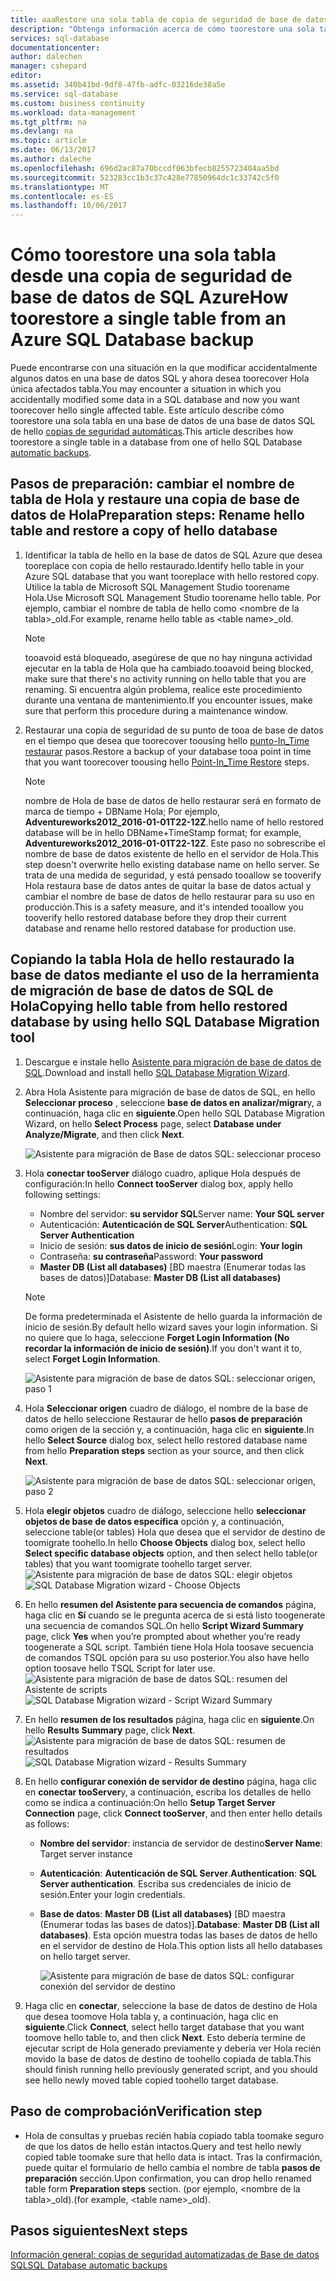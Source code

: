 ```yaml
---
title: aaaRestore una sola tabla de copia de seguridad de base de datos de SQL de Azure | Documentos de Microsoft
description: "Obtenga información acerca de cómo toorestore una sola tabla de copia de seguridad de base de datos de SQL Azure."
services: sql-database
documentationcenter: 
author: dalechen
manager: cshepard
editor: 
ms.assetid: 340b41bd-9df8-47fb-adfc-03216de38a5e
ms.service: sql-database
ms.custom: business continuity
ms.workload: data-management
ms.tgt_pltfrm: na
ms.devlang: na
ms.topic: article
ms.date: 06/13/2017
ms.author: daleche
ms.openlocfilehash: 696d2ac87a70bccdf063bfecb8255723404aa5bd
ms.sourcegitcommit: 523283cc1b3c37c428e77850964dc1c33742c5f0
ms.translationtype: MT
ms.contentlocale: es-ES
ms.lasthandoff: 10/06/2017
---
```

# <a name="how-toorestore-a-single-table-from-an-azure-sql-database-backup"></a><span data-ttu-id="5a77b-103">Cómo toorestore una sola tabla desde una copia de seguridad de base de datos de SQL Azure</span><span class="sxs-lookup"><span data-stu-id="5a77b-103">How toorestore a single table from an Azure SQL Database backup</span></span>
<span data-ttu-id="5a77b-104">Puede encontrarse con una situación en la que modificar accidentalmente algunos datos en una base de datos SQL y ahora desea toorecover Hola única afectados tabla.</span><span class="sxs-lookup"><span data-stu-id="5a77b-104">You may encounter a situation in which you accidentally modified some data in a SQL database and now you want toorecover hello single affected table.</span></span> <span data-ttu-id="5a77b-105">Este artículo describe cómo toorestore una sola tabla en una base de datos de una base de datos SQL de hello [copias de seguridad automáticas](sql-database-automated-backups.md).</span><span class="sxs-lookup"><span data-stu-id="5a77b-105">This article describes how toorestore a single table in a database from one of hello SQL Database [automatic backups](sql-database-automated-backups.md).</span></span>

## <a name="preparation-steps-rename-hello-table-and-restore-a-copy-of-hello-database"></a><span data-ttu-id="5a77b-106">Pasos de preparación: cambiar el nombre de tabla de Hola y restaure una copia de base de datos de Hola</span><span class="sxs-lookup"><span data-stu-id="5a77b-106">Preparation steps: Rename hello table and restore a copy of hello database</span></span>
1. <span data-ttu-id="5a77b-107">Identificar la tabla de hello en la base de datos de SQL Azure que desea tooreplace con copia de hello restaurado.</span><span class="sxs-lookup"><span data-stu-id="5a77b-107">Identify hello table in your Azure SQL database that you want tooreplace with hello restored copy.</span></span> <span data-ttu-id="5a77b-108">Utilice la tabla de Microsoft SQL Management Studio toorename Hola.</span><span class="sxs-lookup"><span data-stu-id="5a77b-108">Use Microsoft SQL Management Studio toorename hello table.</span></span> <span data-ttu-id="5a77b-109">Por ejemplo, cambiar el nombre de tabla de hello como &lt;nombre de la tabla&gt;_old.</span><span class="sxs-lookup"><span data-stu-id="5a77b-109">For example, rename hello table as &lt;table name&gt;_old.</span></span>
   
   > [!NOTE]
   > <span data-ttu-id="5a77b-110">tooavoid está bloqueado, asegúrese de que no hay ninguna actividad ejecutar en la tabla de Hola que ha cambiado.</span><span class="sxs-lookup"><span data-stu-id="5a77b-110">tooavoid being blocked, make sure that there's no activity running on hello table that you are renaming.</span></span> <span data-ttu-id="5a77b-111">Si encuentra algún problema, realice este procedimiento durante una ventana de mantenimiento.</span><span class="sxs-lookup"><span data-stu-id="5a77b-111">If you encounter issues, make sure that perform this procedure during a maintenance window.</span></span>
   >

2. <span data-ttu-id="5a77b-112">Restaurar una copia de seguridad de su punto de tooa de base de datos en el tiempo que desea que toorecover toousing hello [punto-In_Time restaurar](sql-database-recovery-using-backups.md#point-in-time-restore) pasos.</span><span class="sxs-lookup"><span data-stu-id="5a77b-112">Restore a backup of your database tooa point in time that you want toorecover toousing hello [Point-In_Time Restore](sql-database-recovery-using-backups.md#point-in-time-restore) steps.</span></span>
   
   > [!NOTE]
   > <span data-ttu-id="5a77b-113">nombre de Hola de base de datos de hello restaurar será en formato de marca de tiempo + DBName Hola; Por ejemplo, **Adventureworks2012_2016-01-01T22-12Z**.</span><span class="sxs-lookup"><span data-stu-id="5a77b-113">hello name of hello restored database will be in hello DBName+TimeStamp format; for example, **Adventureworks2012_2016-01-01T22-12Z**.</span></span> <span data-ttu-id="5a77b-114">Este paso no sobrescribe el nombre de base de datos existente de hello en el servidor de Hola.</span><span class="sxs-lookup"><span data-stu-id="5a77b-114">This step doesn't overwrite hello existing database name on hello server.</span></span> <span data-ttu-id="5a77b-115">Se trata de una medida de seguridad, y está pensado tooallow se tooverify Hola restaura base de datos antes de quitar la base de datos actual y cambiar el nombre de base de datos de hello restaurar para su uso en producción.</span><span class="sxs-lookup"><span data-stu-id="5a77b-115">This is a safety measure, and it's intended tooallow you tooverify hello restored database before they drop their current database and rename hello restored database for production use.</span></span>
   
## <a name="copying-hello-table-from-hello-restored-database-by-using-hello-sql-database-migration-tool"></a><span data-ttu-id="5a77b-116">Copiando la tabla Hola de hello restaurado la base de datos mediante el uso de la herramienta de migración de base de datos de SQL de Hola</span><span class="sxs-lookup"><span data-stu-id="5a77b-116">Copying hello table from hello restored database by using hello SQL Database Migration tool</span></span>

1. <span data-ttu-id="5a77b-117">Descargue e instale hello [Asistente para migración de base de datos de SQL](https://sqlazuremw.codeplex.com).</span><span class="sxs-lookup"><span data-stu-id="5a77b-117">Download and install hello [SQL Database Migration Wizard](https://sqlazuremw.codeplex.com).</span></span>
2. <span data-ttu-id="5a77b-118">Abra Hola Asistente para migración de base de datos de SQL, en hello **Seleccionar proceso** , seleccione **base de datos en analizar/migrar**y, a continuación, haga clic en **siguiente**.</span><span class="sxs-lookup"><span data-stu-id="5a77b-118">Open hello SQL Database Migration Wizard, on hello **Select Process** page, select **Database under Analyze/Migrate**, and then click **Next**.</span></span>

   ![Asistente para migración de Base de datos SQL: seleccionar proceso](./media/sql-database-cloud-migrate-restore-single-table-azure-backup/1.png)

3. <span data-ttu-id="5a77b-120">Hola **conectar tooServer** diálogo cuadro, aplique Hola después de configuración:</span><span class="sxs-lookup"><span data-stu-id="5a77b-120">In hello **Connect tooServer** dialog box, apply hello following settings:</span></span>

   * <span data-ttu-id="5a77b-121">Nombre del servidor: **su servidor SQL**</span><span class="sxs-lookup"><span data-stu-id="5a77b-121">Server name: **Your SQL server**</span></span>
   * <span data-ttu-id="5a77b-122">Autenticación: **Autenticación de SQL Server**</span><span class="sxs-lookup"><span data-stu-id="5a77b-122">Authentication: **SQL Server Authentication**</span></span>
   * <span data-ttu-id="5a77b-123">Inicio de sesión: **sus datos de inicio de sesión**</span><span class="sxs-lookup"><span data-stu-id="5a77b-123">Login: **Your login**</span></span>
   * <span data-ttu-id="5a77b-124">Contraseña: **su contraseña**</span><span class="sxs-lookup"><span data-stu-id="5a77b-124">Password: **Your password**</span></span>
   * <span data-ttu-id="5a77b-125">**Master DB (List all databases)** [BD maestra (Enumerar todas las bases de datos)]</span><span class="sxs-lookup"><span data-stu-id="5a77b-125">Database: **Master DB (List all databases)**</span></span>
   
   > [!NOTE]
   > <span data-ttu-id="5a77b-126">De forma predeterminada el Asistente de hello guarda la información de inicio de sesión.</span><span class="sxs-lookup"><span data-stu-id="5a77b-126">By default hello wizard saves your login information.</span></span> <span data-ttu-id="5a77b-127">Si no quiere que lo haga, seleccione **Forget Login Information (No recordar la información de inicio de sesión)**.</span><span class="sxs-lookup"><span data-stu-id="5a77b-127">If you don't want it to, select **Forget Login Information**.</span></span>
   >
   
     ![Asistente para migración de base de datos SQL: seleccionar origen, paso 1](./media/sql-database-cloud-migrate-restore-single-table-azure-backup/2.png)
4. <span data-ttu-id="5a77b-129">Hola **Seleccionar origen** cuadro de diálogo, el nombre de la base de datos de hello seleccione Restaurar de hello **pasos de preparación** como origen de la sección y, a continuación, haga clic en **siguiente**.</span><span class="sxs-lookup"><span data-stu-id="5a77b-129">In hello **Select Source** dialog box, select hello restored database name from hello **Preparation steps** section as your source, and then click **Next**.</span></span>
   
    ![Asistente para migración de base de datos SQL: seleccionar origen, paso 2](./media/sql-database-cloud-migrate-restore-single-table-azure-backup/3.png)
5. <span data-ttu-id="5a77b-131">Hola **elegir objetos** cuadro de diálogo, seleccione hello **seleccionar objetos de base de datos específica** opción y, a continuación, seleccione table(or tables) Hola que desea que el servidor de destino de toomigrate toohello.</span><span class="sxs-lookup"><span data-stu-id="5a77b-131">In hello **Choose Objects** dialog box, select hello **Select specific database objects** option, and then select hello table(or tables) that you want toomigrate toohello target server.</span></span>
   <span data-ttu-id="5a77b-132">![Asistente para migración de base de datos SQL: elegir objetos](./media/sql-database-cloud-migrate-restore-single-table-azure-backup/4.png)</span><span class="sxs-lookup"><span data-stu-id="5a77b-132">![SQL Database Migration wizard - Choose Objects](./media/sql-database-cloud-migrate-restore-single-table-azure-backup/4.png)</span></span>
6. <span data-ttu-id="5a77b-133">En hello **resumen del Asistente para secuencia de comandos** página, haga clic en **Sí** cuando se le pregunta acerca de si está listo toogenerate una secuencia de comandos SQL.</span><span class="sxs-lookup"><span data-stu-id="5a77b-133">On hello **Script Wizard Summary** page, click **Yes** when you’re prompted about whether you’re ready toogenerate a SQL script.</span></span> <span data-ttu-id="5a77b-134">También tiene Hola Hola toosave secuencia de comandos TSQL opción para su uso posterior.</span><span class="sxs-lookup"><span data-stu-id="5a77b-134">You also have hello option toosave hello TSQL Script for later use.</span></span>
   <span data-ttu-id="5a77b-135">![Asistente para migración de base de datos SQL: resumen del Asistente de scripts](./media/sql-database-cloud-migrate-restore-single-table-azure-backup/5.png)</span><span class="sxs-lookup"><span data-stu-id="5a77b-135">![SQL Database Migration wizard - Script Wizard Summary](./media/sql-database-cloud-migrate-restore-single-table-azure-backup/5.png)</span></span>
7. <span data-ttu-id="5a77b-136">En hello **resumen de los resultados** página, haga clic en **siguiente**.</span><span class="sxs-lookup"><span data-stu-id="5a77b-136">On hello **Results Summary** page, click **Next**.</span></span>
   <span data-ttu-id="5a77b-137">![Asistente para migración de base de datos SQL: resumen de resultados](./media/sql-database-cloud-migrate-restore-single-table-azure-backup/6.png)</span><span class="sxs-lookup"><span data-stu-id="5a77b-137">![SQL Database Migration wizard - Results Summary](./media/sql-database-cloud-migrate-restore-single-table-azure-backup/6.png)</span></span>
8. <span data-ttu-id="5a77b-138">En hello **configurar conexión de servidor de destino** página, haga clic en **conectar tooServer**y, a continuación, escriba los detalles de hello como se indica a continuación:</span><span class="sxs-lookup"><span data-stu-id="5a77b-138">On hello **Setup Target Server Connection** page, click **Connect tooServer**, and then enter hello details as follows:</span></span>
   
   * <span data-ttu-id="5a77b-139">**Nombre del servidor**: instancia de servidor de destino</span><span class="sxs-lookup"><span data-stu-id="5a77b-139">**Server Name**: Target server instance</span></span>
   * <span data-ttu-id="5a77b-140">**Autenticación**: **Autenticación de SQL Server**.</span><span class="sxs-lookup"><span data-stu-id="5a77b-140">**Authentication**: **SQL Server authentication**.</span></span> <span data-ttu-id="5a77b-141">Escriba sus credenciales de inicio de sesión.</span><span class="sxs-lookup"><span data-stu-id="5a77b-141">Enter your login credentials.</span></span>
   * <span data-ttu-id="5a77b-142">**Base de datos**: **Master DB (List all databases)** [BD maestra (Enumerar todas las bases de datos)].</span><span class="sxs-lookup"><span data-stu-id="5a77b-142">**Database**: **Master DB (List all databases)**.</span></span> <span data-ttu-id="5a77b-143">Esta opción muestra todas las bases de datos de hello en el servidor de destino de Hola.</span><span class="sxs-lookup"><span data-stu-id="5a77b-143">This option lists all hello databases on hello target server.</span></span>
     
     ![Asistente para migración de base de datos SQL: configurar conexión del servidor de destino](./media/sql-database-cloud-migrate-restore-single-table-azure-backup/7.png)
9. <span data-ttu-id="5a77b-145">Haga clic en **conectar**, seleccione la base de datos de destino de Hola que desea toomove Hola tabla y, a continuación, haga clic en **siguiente**.</span><span class="sxs-lookup"><span data-stu-id="5a77b-145">Click **Connect**, select hello target database that you want toomove hello table to, and then click **Next**.</span></span> <span data-ttu-id="5a77b-146">Esto debería termine de ejecutar script de Hola generado previamente y debería ver Hola recién movido la base de datos de destino de toohello copiada de tabla.</span><span class="sxs-lookup"><span data-stu-id="5a77b-146">This should finish running hello previously generated script, and you should see hello newly moved table copied toohello target database.</span></span>

## <a name="verification-step"></a><span data-ttu-id="5a77b-147">Paso de comprobación</span><span class="sxs-lookup"><span data-stu-id="5a77b-147">Verification step</span></span>

- <span data-ttu-id="5a77b-148">Hola de consultas y pruebas recién había copiado tabla toomake seguro de que los datos de hello están intactos.</span><span class="sxs-lookup"><span data-stu-id="5a77b-148">Query and test hello newly copied table toomake sure that hello data is intact.</span></span> <span data-ttu-id="5a77b-149">Tras la confirmación, puede quitar el formulario de hello cambia el nombre de tabla **pasos de preparación** sección.</span><span class="sxs-lookup"><span data-stu-id="5a77b-149">Upon confirmation, you can drop hello renamed table form **Preparation steps** section.</span></span> <span data-ttu-id="5a77b-150">(por ejemplo, &lt;nombre de la tabla&gt;_old).</span><span class="sxs-lookup"><span data-stu-id="5a77b-150">(for example, &lt;table name&gt;_old).</span></span>

## <a name="next-steps"></a><span data-ttu-id="5a77b-151">Pasos siguientes</span><span class="sxs-lookup"><span data-stu-id="5a77b-151">Next steps</span></span>
[<span data-ttu-id="5a77b-152">Información general: copias de seguridad automatizadas de Base de datos SQL</span><span class="sxs-lookup"><span data-stu-id="5a77b-152">SQL Database automatic backups</span></span>](sql-database-automated-backups.md)

